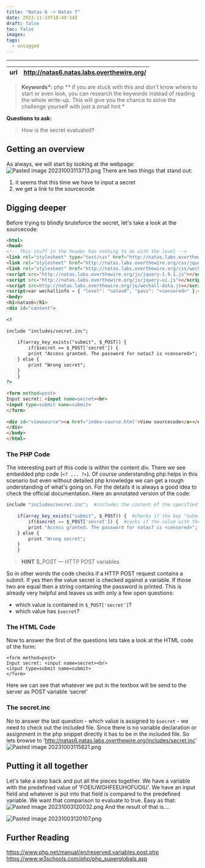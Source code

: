 ```yaml
---
title: "Natas 6 -> Natas 7"
date: 2023-11-15T18:49:14Z
draft: false
toc: false
images:
tags: 
  - untagged
---
```

---

| url | http://natas6.natas.labs.overthewire.org/ | 
|---| -- |

> **Keywords\*:** php
> *\*  if you are stuck with this and don't know where to start or even look, you can research the keywords instead of reading the whole write-up. This will give you the chance to solve the challenge yourself with just a small hint *

 **Questions to ask:**
> How is the secret evaluated?

## Getting an overview
As always, we will start by looking at the webpage:
![Pasted image 20231003113713.png](/Pasted%20image%2020231003113713.png)
There are two things that stand out:
1. it seems that this time we have to input a secret
2. we get a link to the sourcecode
## Digging deeper
Before trying to blindly bruteforce the secret, let's take a look at the sourcecode:
```html
<html>  
<head>  
<!-- This stuff in the header has nothing to do with the level -->  
<link rel="stylesheet" type="text/css" href="http://natas.labs.overthewire.org/css/level.css">  
<link rel="stylesheet" href="http://natas.labs.overthewire.org/css/jquery-ui.css" />  
<link rel="stylesheet" href="http://natas.labs.overthewire.org/css/wechall.css" />  
<script src="http://natas.labs.overthewire.org/js/jquery-1.9.1.js"></script>  
<script src="http://natas.labs.overthewire.org/js/jquery-ui.js"></script>  
<script src=http://natas.labs.overthewire.org/js/wechall-data.js></script><script src="http://natas.labs.overthewire.org/js/wechall.js"></script>  
<script>var wechallinfo = { "level": "natas6", "pass": "<censored>" };</script></head>  
<body>  
<h1>natas6</h1>  
<div id="content">  
  
<?  
  
include "includes/secret.inc";  
  
    if(array_key_exists("submit", $_POST)) {  
        if($secret == $_POST['secret']) {  
        print "Access granted. The password for natas7 is <censored>";  
    } else {  
        print "Wrong secret";  
    }  
    }  
?>  
  
<form method=post>  
Input secret: <input name=secret><br>  
<input type=submit name=submit>  
</form>  
  
<div id="viewsource"><a href="index-source.html">View sourcecode</a></div>  
</div>  
</body>  
</html>
```
### The PHP Code
The interesting part of this code is within the content div. There we see embedded php code (`<? ... ?>`). 
Of course understanding php helps in this scenario but even without detailed php knowledge we can get a rough understanding of what's going on. For the details it is always a good idea to check the official documentation. 
Here an annotated version of the code:
```php
include "includes/secret.inc";  #includes the content of the specified file
  
    if(array_key_exists("submit", $_POST)) {  #checks if the key "submit" is contained in the _POST array
        if($secret == $_POST['secret']) {  #cecks if the value with the key "secret" contained in the _POST array is equal to the value of a variabel named secret
        print "Access granted. The password for natas7 is <censored>";  
    } else {  
        print "Wrong secret";  
    }  
    }  
```

> **HINT** $\_POST — HTTP POST variables

So in other words the code checks if a HTTP POST request contains a submit. If yes then the value secret is checked against a variable. If those two are equal then a string containing the password is printed. 
This is already very helpful and leaves us with only a few open questions:
- which value is contained in `$_POST['secret']`?
- which value has `$secret`?
### The HTML Code
Now to answer the first of the questions lets take a look at the HTML code of the form:
```
<form method=post>  
Input secret: <input name=secret><br>  
<input type=submit name=submit>  
</form>
```

Here we can see that whatever we put in the textbox will be send to the server as POST variable 'secret'
### The secret.inc
No to answer the last question - which value is assigned to `$secret` - we need to check out the included file. Since there is no variable declaration or assignment in the php snippet directly it has to be in the included file. So lets browse to 'http://natas6.natas.labs.overthewire.org/includes/secret.inc'
![Pasted image 20231003115821.png](/Pasted%20image%2020231003115821.png)
## Putting it all together
Let's take a step back and put all the pieces together. 
We have a variable with the predefined value of 'FOEIUWGHFEEUHOFUOIU'. We have an input field and whatever is put into that field is compared to the predefined variable. We want that comparison to evaluate to true.
Easy as that:
![Pasted image 20231003120032.png](/Pasted%20image%2020231003120032.png)
And the result of that is....

![Pasted image 20231003120107.png](/Pasted%20image%2020231003120107.png)

## Further Reading
https://www.php.net/manual/en/reserved.variables.post.php
https://www.w3schools.com/php/php_superglobals.asp

